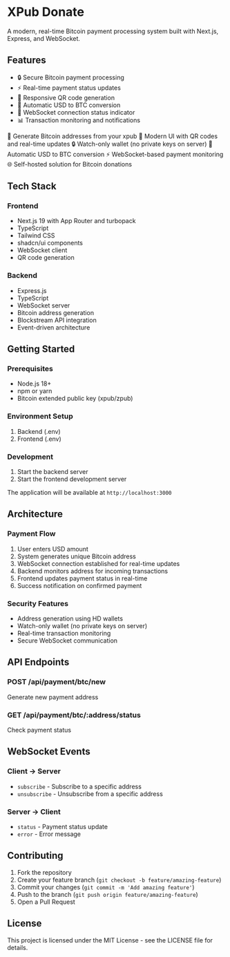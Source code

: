 # XPub Donate

A modern, real-time Bitcoin payment processing system built with Next.js, Express, and WebSocket.

## Features

- 🔒 Secure Bitcoin payment processing
- ⚡ Real-time payment status updates
- 📱 Responsive QR code generation
- 💱 Automatic USD to BTC conversion
- 🔄 WebSocket connection status indicator
- 📊 Transaction monitoring and notifications

🔑 Generate Bitcoin addresses from your xpub
📱 Modern UI with QR codes and real-time updates
🔒 Watch-only wallet (no private keys on server)
💱 Automatic USD to BTC conversion
⚡ WebSocket-based payment monitoring
🌐 Self-hosted solution for Bitcoin donations

## Tech Stack

### Frontend
- Next.js 19 with App Router and turbopack
- TypeScript
- Tailwind CSS
- shadcn/ui components
- WebSocket client
- QR code generation

### Backend
- Express.js
- TypeScript
- WebSocket server
- Bitcoin address generation
- Blockstream API integration
- Event-driven architecture

## Getting Started

### Prerequisites
- Node.js 18+
- npm or yarn
- Bitcoin extended public key (xpub/zpub)

### Environment Setup

1. Backend (.env)
2. Frontend (.env)

### Development

1. Start the backend server
2. Start the frontend development server


The application will be available at `http://localhost:3000`

## Architecture

### Payment Flow
1. User enters USD amount
2. System generates unique Bitcoin address
3. WebSocket connection established for real-time updates
4. Backend monitors address for incoming transactions
5. Frontend updates payment status in real-time
6. Success notification on confirmed payment

### Security Features
- Address generation using HD wallets
- Watch-only wallet (no private keys on server)
- Real-time transaction monitoring
- Secure WebSocket communication

## API Endpoints

### POST /api/payment/btc/new
Generate new payment address

### GET /api/payment/btc/:address/status
Check payment status

## WebSocket Events

### Client -> Server
- `subscribe` - Subscribe to a specific address
- `unsubscribe` - Unsubscribe from a specific address

### Server -> Client
- `status` - Payment status update
- `error` - Error message


## Contributing

1. Fork the repository
2. Create your feature branch (`git checkout -b feature/amazing-feature`)
3. Commit your changes (`git commit -m 'Add amazing feature'`)
4. Push to the branch (`git push origin feature/amazing-feature`)
5. Open a Pull Request

## License

This project is licensed under the MIT License - see the LICENSE file for details.